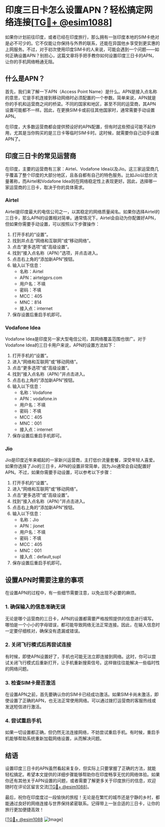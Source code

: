 # 印度三日卡怎么设置APN？轻松搞定网络连接[[TG💪+ @esim1088](https://t.me/s/esim1088)]

如果你计划前往印度，或者已经在印度旅行，那么拥有一张印度本地的SIM卡绝对是必不可少的。它不仅能让你保持与外界的联系，还能在异国他乡享受到更实惠的上网服务。不过，对于初次使用印度SIM卡的人来说，可能会遇到一个问题——如何正确设置APN？别担心，这篇文章将手把手教你如何设置印度三日卡的APN，让你的手机网络畅通无阻。

## 什么是APN？

首先，我们来了解一下APN（Access Point Name）是什么。APN是接入点名称的意思，它是手机连接到移动网络时必须配置的一个参数。简单来说，APN就是你的手机和运营商之间的桥梁。不同的国家和地区，甚至不同的运营商，其APN设置可能都不一样。因此，在更换SIM卡或前往其他国家时，通常需要手动设置APN。

在印度，大多数运营商都会提供预设好的APN配置，但有时这些预设可能不起作用，尤其是当你购买的是三日卡等临时SIM卡时。这时候，就需要你自己动手设置APN了。

## 印度三日卡的常见运营商

在印度，主要的运营商有三家：Airtel、Vodafone Idea以及Jio。这三家运营商几乎覆盖了整个印度的大部分地区，且各自都有自己的特色服务。比如Jio以低价流量著称，而Airtel和Vodafone Idea则在网络稳定性上表现更好。因此，选择哪一家运营商的三日卡，取决于你的具体需求。

### Airtel

Airtel是印度最大的电信公司之一，以其稳定的网络质量闻名。如果你选择Airtel的三日卡，那么APN的设置相对简单。通常情况下，Airtel会自动为你配置好APN，但如果你需要手动设置，可以按照以下步骤操作：

1. 打开手机的“设置”。
2. 找到并点击“网络和互联网”或“移动网络”。
3. 点击“更多选项”或“高级设置”。
4. 找到“接入点名称（APN）”选项，并点击进入。
5. 点击右上角的“添加新APN”按钮。
6. 输入以下信息：
   - 名称：Airtel
   - APN：airtelgprs.com
   - 用户名：不填
   - 密码：不填
   - MCC：405
   - MNC：814
   - 接入点：internet
7. 保存设置后重启手机即可。

### Vodafone Idea

Vodafone Idea是印度另一家大型电信公司，其网络覆盖范围也很广。对于Vodafone Idea的三日卡用户来说，APN的设置方法如下：

1. 打开手机的“设置”。
2. 进入“网络和互联网”或“移动网络”。
3. 点击“更多选项”或“高级设置”。
4. 找到“接入点名称（APN）”并点击进入。
5. 点击右上角的“添加新APN”按钮。
6. 输入以下信息：
   - 名称：Vodafone
   - APN：vodafone.in
   - 用户名：不填
   - 密码：不填
   - MCC：405
   - MNC：001
   - 接入点：internet
7. 保存设置后重启手机即可。

### Jio

Jio是印度近年来崛起的一家新兴运营商，主打低价流量套餐，深受年轻人喜爱。如果你选择了Jio的三日卡，APN的设置非常简单，因为Jio通常会自动配置好APN。不过，如果你需要手动设置，可以参考以下步骤：

1. 打开手机的“设置”。
2. 进入“网络和互联网”或“移动网络”。
3. 点击“更多选项”或“高级设置”。
4. 找到“接入点名称（APN）”并点击进入。
5. 点击右上角的“添加新APN”按钮。
6. 输入以下信息：
   - 名称：Jio
   - APN：jionet
   - 用户名：不填
   - 密码：不填
   - MCC：405
   - MNC：001
   - 接入点：default,supl
7. 保存设置后重启手机即可。

## 设置APN时需要注意的事项

在设置APN的过程中，有一些细节需要注意，以免出现不必要的麻烦。

### 1. 确保输入的信息准确无误

无论是哪个运营商的三日卡，APN的设置都需要严格按照提供的信息进行填写。哪怕是一个小小的字母错误，都可能导致网络无法正常连接。因此，在输入信息时一定要仔细核对，确保没有遗漏或错误。

### 2. 关闭飞行模式后再尝试连接

有时候，即使APN设置好了，手机也可能无法立即连接到网络。这时，你可以尝试关闭飞行模式后重新打开，让手机重新搜索信号。这样做往往能解决一些临时性的网络问题。

### 3. 检查SIM卡是否激活

在设置APN之前，首先要确认你的SIM卡已经成功激活。如果SIM卡尚未激活，即使设置了正确的APN，也无法正常使用网络。可以通过拨打运营商的客服热线或发送短信进行激活。

### 4. 尝试重启手机

如果一切设置都正确，但仍然无法连接网络，不妨尝试重启手机。有时候，重启手机能够帮助系统重新加载网络设置，从而解决问题。

## 结语

设置印度三日卡的APN虽然看起来复杂，但实际上只要掌握了正确的方法，就能轻松搞定。希望本文提供的详细步骤能够帮助你在印度畅享无忧的网络体验。如果你还有其他关于APN设置的问题，或者需要了解更多关于印度旅行的信息，欢迎随时在评论区留言交流[[TG💪+ @esim1088](https://t.me/s/esim1088)]。

最后，祝你在印度度过一段愉快的旅程！无论是在繁忙的城市还是宁静的乡村，都能通过良好的网络连接与世界保持紧密联系。记得带上一张合适的三日卡，让你的旅行更加便捷高效！

[[TG💪+ @esim1088](https://t.me/s/esim1088) ![Image](https://i.postimg.cc/4NQfJmqS/Snipaste-2025-05-13-00-14-12.png)]